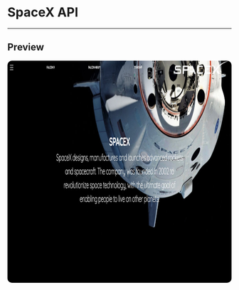 # SpaceX API 
---

## Preview
<img src="/preview.jpg" height="500" style="border-radius:10px;margin-bottom:1rem;" />


